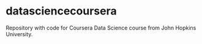# datasciencecoursera

Repository with code for Coursera Data Science course from John Hopkins University.
